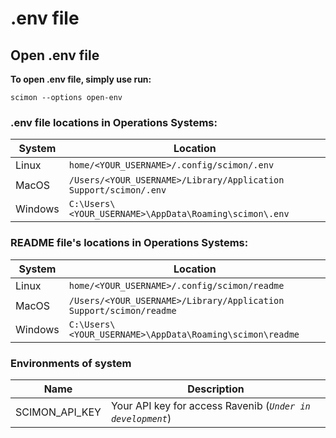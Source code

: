 # .env file

## Open .env file

**To open .env file, simply use run:**

```shell
scimon --options open-env
```

### .env file locations in Operations Systems:

| System  | Location                                                           |
| ------- | ------------------------------------------------------------------ |
| Linux   | `home/<YOUR_USERNAME>/.config/scimon/.env`                       |
| MacOS   | `/Users/<YOUR_USERNAME>/Library/Application Support/scimon/.env` |
| Windows | `C:\Users\<YOUR_USERNAME>\AppData\Roaming\scimon\.env`           |

### README file's locations in Operations Systems:

| System  | Location                                                             |
| ------- | -------------------------------------------------------------------- |
| Linux   | `home/<YOUR_USERNAME>/.config/scimon/readme`                       |
| MacOS   | `/Users/<YOUR_USERNAME>/Library/Application Support/scimon/readme` |
| Windows | `C:\Users\<YOUR_USERNAME>\AppData\Roaming\scimon\readme`           |

### Environments of system

| Name           | Description                                                     |
| -------------- | --------------------------------------------------------------- |
| SCIMON_API_KEY | Your API key for access Ravenib (*`Under in development`*) |
